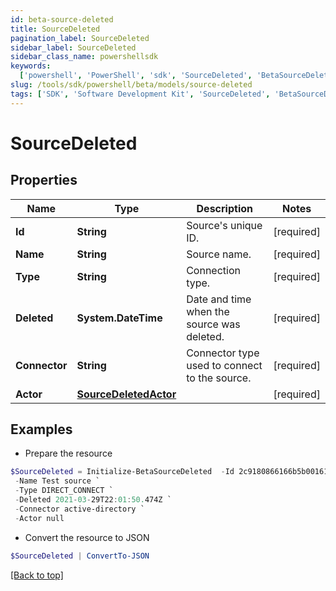 ```yaml
---
id: beta-source-deleted
title: SourceDeleted
pagination_label: SourceDeleted
sidebar_label: SourceDeleted
sidebar_class_name: powershellsdk
keywords:
  ['powershell', 'PowerShell', 'sdk', 'SourceDeleted', 'BetaSourceDeleted']
slug: /tools/sdk/powershell/beta/models/source-deleted
tags: ['SDK', 'Software Development Kit', 'SourceDeleted', 'BetaSourceDeleted']
---
```


# SourceDeleted

## Properties

| Name | Type | Description | Notes |
| --- | --- | --- | --- |
| **Id** | **String** | Source's unique ID. | [required] |
| **Name** | **String** | Source name. | [required] |
| **Type** | **String** | Connection type. | [required] |
| **Deleted** | **System.DateTime** | Date and time when the source was deleted. | [required] |
| **Connector** | **String** | Connector type used to connect to the source. | [required] |
| **Actor** | [**SourceDeletedActor**](source-deleted-actor) |  | [required] |

## Examples

- Prepare the resource

```powershell
$SourceDeleted = Initialize-BetaSourceDeleted  -Id 2c9180866166b5b0016167c32ef31a66 `
 -Name Test source `
 -Type DIRECT_CONNECT `
 -Deleted 2021-03-29T22:01:50.474Z `
 -Connector active-directory `
 -Actor null
```

- Convert the resource to JSON

```powershell
$SourceDeleted | ConvertTo-JSON
```

[[Back to top]](#)
